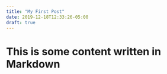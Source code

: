```yaml
---
title: "My First Post"
date: 2019-12-18T12:33:26-05:00
draft: true
---
```


# This is some content written in Markdown

